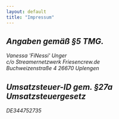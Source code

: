 ```yaml
---
layout: default
title: "Impressum"
---
```

<main class="bg-cover mt-24 transform-none md:skew-y-6" style="background-image: url({{ "/assets/images/background.png" | relative_url }})">
	<div class="max-w-4xl mx-auto bg-transparent transform-none md:-skew-y-6">
			<section class="pt-6 pb-32 last:mb-0 bg-stone-900 text-stone-50 transform-none md:skew-y-6">
				<address class="p-12 transform-none md:-skew-y-6">
					<h2 class="underline not-italic">Angaben gemäß §5 TMG.</h2>
                    <p class="mt-2 not-italic">Vanessa 'FiNessi' Unger <br />
                        c/o Streamernetzwerk Friesencrew.de <br />
                        Buchweizenstraße 4
                        26670 Uplengen
                    </p>
                    <h2 class="mt-4 underline not-italic">Umsatzsteuer-ID gem. §27a Umsatzsteuergesetz</h2>
                    <p class="not-italic" >DE344752735</p>
				</address>
			</section>
	</div>
</main>